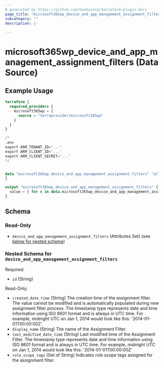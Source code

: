 ```yaml
---
# generated by https://github.com/hashicorp/terraform-plugin-docs
page_title: "microsoft365wp_device_and_app_management_assignment_filters Data Source - microsoft365wp"
subcategory: ""
description: |-
  
---
```


# microsoft365wp_device_and_app_management_assignment_filters (Data Source)



## Example Usage

```terraform
terraform {
  required_providers {
    microsoft365wp = {
      source = "terraprovider/microsoft365wp"
    }
  }
}

/*
.env
export ARM_TENANT_ID='...'
export ARM_CLIENT_ID='...'
export ARM_CLIENT_SECRET='...'
*/


data "microsoft365wp_device_and_app_management_assignment_filters" "all" {
}

output "microsoft365wp_device_and_app_management_assignment_filters" {
  value = { for x in data.microsoft365wp_device_and_app_management_assignment_filters.all.device_and_app_management_assignment_filters : x.id => x }
}
```

<!-- schema generated by tfplugindocs -->
## Schema

### Read-Only

- `device_and_app_management_assignment_filters` (Attributes Set) (see [below for nested schema](#nestedatt--device_and_app_management_assignment_filters))

<a id="nestedatt--device_and_app_management_assignment_filters"></a>
### Nested Schema for `device_and_app_management_assignment_filters`

Required:

- `id` (String)

Read-Only:

- `created_date_time` (String) The creation time of the assignment filter. The value cannot be modified and is automatically populated during new assignment filter process. The timestamp type represents date and time information using ISO 8601 format and is always in UTC time. For example, midnight UTC on Jan 1, 2014 would look like this: '2014-01-01T00:00:00Z'.
- `display_name` (String) The name of the Assignment Filter.
- `last_modified_date_time` (String) Last modified time of the Assignment Filter. The timestamp type represents date and time information using ISO 8601 format and is always in UTC time. For example, midnight UTC on Jan 1, 2014 would look like this: '2014-01-01T00:00:00Z'
- `role_scope_tags` (Set of String) Indicates role scope tags assigned for the assignment filter.


